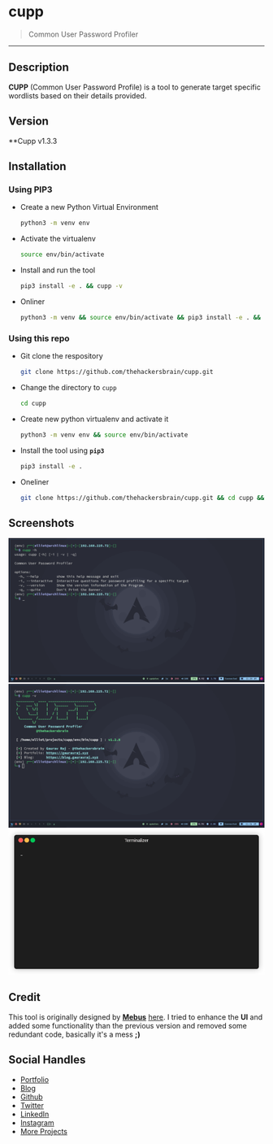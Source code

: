 # cupp
> Common User Password Profiler

-----

## Description
**CUPP** (Common User Password Profile) is a tool to generate target specific wordlists based on their details provided.

## Version
**Cupp v1.3.3

## Installation

### Using PIP3
- Create a new Python Virtual Environment
	```bash
	python3 -m venv env
	```
- Activate the virtualenv
	```bash
	source env/bin/activate
	```
- Install and run the tool
	```bash
	pip3 install -e . && cupp -v
	```
- Onliner
	```bash
	python3 -m venv && source env/bin/activate && pip3 install -e . && cupp -v
	```


### Using this repo
- Git clone the respository
	```bash
	git clone https://github.com/thehackersbrain/cupp.git
	```
- Change the directory to `cupp`
	```bash
	cd cupp
	```
- Create new python virtualenv and activate it
	```bash
	python3 -m venv env && source env/bin/activate
	```
- Install the tool using **`pip3`**
	```bash
	pip3 install -e .
	```
- Oneliner
	```bash
	git clone https://github.com/thehackersbrain/cupp.git && cd cupp && python3 -m venv env && source env/bin/activate && pip3 install -e . && cupp -v
	```


## Screenshots
![](https://raw.githubusercontent.com/thehackersbrain/cupp/main/screenshots/demo1.png)
![](https://raw.githubusercontent.com/thehackersbrain/cupp/main/screenshots/demo2.png)
![](https://raw.githubusercontent.com/thehackersbrain/cupp/main/screenshots/demo.gif)

## Credit
This tool is originally designed by [**Mebus**](https://github.com/Mebus) [here](https://github.com/Mebus/cupp.git). I tried to enhance the **UI** and added some functionality than the previous version and removed some redundant code, basically it's a mess **;)**

## Social Handles
- [Portfolio](https://gauravraj.xyz/)
- [Blog](https://blog.gauravraj.xyz/)
- [Github](https://github.com/thehackersbrain)
- [Twitter](https://twitter.com/thehackersbrain)
- [LinkedIn](https://www.linkedin.com/in/thehackersbrain)
- [Instagram](https://instagram.com/thehackersbrain)
- [More Projects](https://github.com/thehackersbrain?tab=repositories)